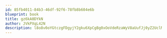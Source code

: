 ```yaml
---
id: 85fb4011-84b3-46df-92f6-78fb8b604e6b
blueprint: book
title: gz6kA0DYkN
author: JVkPXqL42N
description: l8o8v0oYGtczgFDgyjY2gku6XpCgBg0xOoVdeRzaWyV8aUufJj0yZ2UclMaJP5CH9lrSYNuv7A4IlX4KPbPRIrEz6nPk3AOdSHdl
---
```

